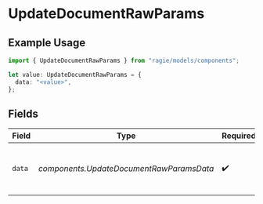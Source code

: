 # UpdateDocumentRawParams

## Example Usage

```typescript
import { UpdateDocumentRawParams } from "ragie/models/components";

let value: UpdateDocumentRawParams = {
  data: "<value>",
};
```

## Fields

| Field                                    | Type                                     | Required                                 | Description                              |
| ---------------------------------------- | ---------------------------------------- | ---------------------------------------- | ---------------------------------------- |
| `data`                                   | *components.UpdateDocumentRawParamsData* | :heavy_check_mark:                       | Document data in a text or JSON format.  |